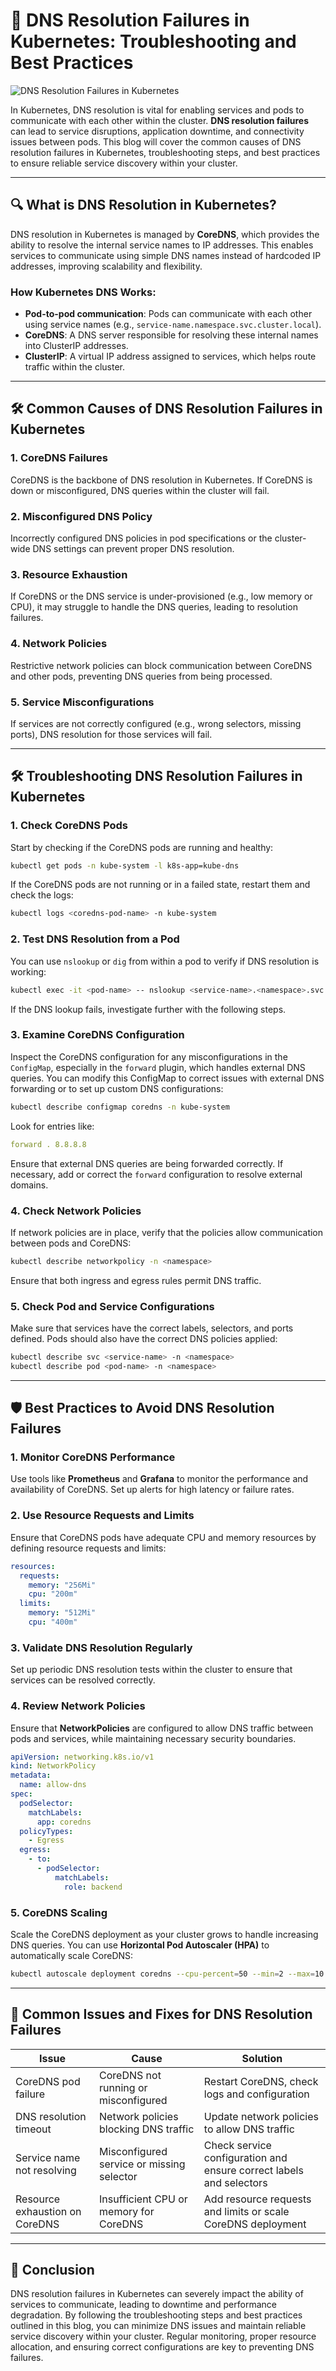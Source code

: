 
# 🚨 **DNS Resolution Failures in Kubernetes: Troubleshooting and Best Practices**
![DNS Resolution Failures in Kubernetes](https://github.com/AlertMend/AlertMend.io/blob/main/blogs/images/dns_resolution_failures.png?raw=true)

In Kubernetes, DNS resolution is vital for enabling services and pods to communicate with each other within the cluster. **DNS resolution failures** can lead to service disruptions, application downtime, and connectivity issues between pods. This blog will cover the common causes of DNS resolution failures in Kubernetes, troubleshooting steps, and best practices to ensure reliable service discovery within your cluster.

---

## 🔍 **What is DNS Resolution in Kubernetes?**

DNS resolution in Kubernetes is managed by **CoreDNS**, which provides the ability to resolve the internal service names to IP addresses. This enables services to communicate using simple DNS names instead of hardcoded IP addresses, improving scalability and flexibility.

### How Kubernetes DNS Works:
- **Pod-to-pod communication**: Pods can communicate with each other using service names (e.g., `service-name.namespace.svc.cluster.local`).
- **CoreDNS**: A DNS server responsible for resolving these internal names into ClusterIP addresses.
- **ClusterIP**: A virtual IP address assigned to services, which helps route traffic within the cluster.

---

## 🛠️ **Common Causes of DNS Resolution Failures in Kubernetes**

### 1. **CoreDNS Failures**
CoreDNS is the backbone of DNS resolution in Kubernetes. If CoreDNS is down or misconfigured, DNS queries within the cluster will fail.

### 2. **Misconfigured DNS Policy**
Incorrectly configured DNS policies in pod specifications or the cluster-wide DNS settings can prevent proper DNS resolution.

### 3. **Resource Exhaustion**
If CoreDNS or the DNS service is under-provisioned (e.g., low memory or CPU), it may struggle to handle the DNS queries, leading to resolution failures.

### 4. **Network Policies**
Restrictive network policies can block communication between CoreDNS and other pods, preventing DNS queries from being processed.

### 5. **Service Misconfigurations**
If services are not correctly configured (e.g., wrong selectors, missing ports), DNS resolution for those services will fail.

---

## 🛠️ **Troubleshooting DNS Resolution Failures in Kubernetes**

### 1. **Check CoreDNS Pods**
Start by checking if the CoreDNS pods are running and healthy:
```bash
kubectl get pods -n kube-system -l k8s-app=kube-dns
```
If the CoreDNS pods are not running or in a failed state, restart them and check the logs:
```bash
kubectl logs <coredns-pod-name> -n kube-system
```

### 2. **Test DNS Resolution from a Pod**
You can use `nslookup` or `dig` from within a pod to verify if DNS resolution is working:
```bash
kubectl exec -it <pod-name> -- nslookup <service-name>.<namespace>.svc.cluster.local
```
If the DNS lookup fails, investigate further with the following steps.

### 3. **Examine CoreDNS Configuration**
Inspect the CoreDNS configuration for any misconfigurations in the `ConfigMap`, especially in the `forward` plugin, which handles external DNS queries. You can modify this ConfigMap to correct issues with external DNS forwarding or to set up custom DNS configurations:

```bash
kubectl describe configmap coredns -n kube-system
```

Look for entries like:

```yaml
forward . 8.8.8.8
```

Ensure that external DNS queries are being forwarded correctly. If necessary, add or correct the `forward` configuration to resolve external domains.

### 4. **Check Network Policies**
If network policies are in place, verify that the policies allow communication between pods and CoreDNS:
```bash
kubectl describe networkpolicy -n <namespace>
```
Ensure that both ingress and egress rules permit DNS traffic.

### 5. **Check Pod and Service Configurations**
Make sure that services have the correct labels, selectors, and ports defined. Pods should also have the correct DNS policies applied:
```bash
kubectl describe svc <service-name> -n <namespace>
kubectl describe pod <pod-name> -n <namespace>
```

---

## 🛡️ **Best Practices to Avoid DNS Resolution Failures**

### 1. **Monitor CoreDNS Performance**
Use tools like **Prometheus** and **Grafana** to monitor the performance and availability of CoreDNS. Set up alerts for high latency or failure rates.

### 2. **Use Resource Requests and Limits**
Ensure that CoreDNS pods have adequate CPU and memory resources by defining resource requests and limits:
```yaml
resources:
  requests:
    memory: "256Mi"
    cpu: "200m"
  limits:
    memory: "512Mi"
    cpu: "400m"
```

### 3. **Validate DNS Resolution Regularly**
Set up periodic DNS resolution tests within the cluster to ensure that services can be resolved correctly.

### 4. **Review Network Policies**
Ensure that **NetworkPolicies** are configured to allow DNS traffic between pods and services, while maintaining necessary security boundaries.

```yaml
apiVersion: networking.k8s.io/v1
kind: NetworkPolicy
metadata:
  name: allow-dns
spec:
  podSelector:
    matchLabels:
      app: coredns
  policyTypes:
    - Egress
  egress:
    - to:
      - podSelector:
          matchLabels:
            role: backend
```

### 5. **CoreDNS Scaling**
Scale the CoreDNS deployment as your cluster grows to handle increasing DNS queries. You can use **Horizontal Pod Autoscaler (HPA)** to automatically scale CoreDNS:
```bash
kubectl autoscale deployment coredns --cpu-percent=50 --min=2 --max=10 -n kube-system
```

---

## 🔄 **Common Issues and Fixes for DNS Resolution Failures**

| **Issue**                              | **Cause**                                     | **Solution** |
|----------------------------------------|----------------------------------------------|--------------|
| CoreDNS pod failure                    | CoreDNS not running or misconfigured          | Restart CoreDNS, check logs and configuration |
| DNS resolution timeout                 | Network policies blocking DNS traffic        | Update network policies to allow DNS traffic |
| Service name not resolving             | Misconfigured service or missing selector     | Check service configuration and ensure correct labels and selectors |
| Resource exhaustion on CoreDNS         | Insufficient CPU or memory for CoreDNS        | Add resource requests and limits or scale CoreDNS deployment |

---

## 🚀 **Conclusion**

DNS resolution failures in Kubernetes can severely impact the ability of services to communicate, leading to downtime and performance degradation. By following the troubleshooting steps and best practices outlined in this blog, you can minimize DNS issues and maintain reliable service discovery within your cluster. Regular monitoring, proper resource allocation, and ensuring correct configurations are key to preventing DNS failures.
